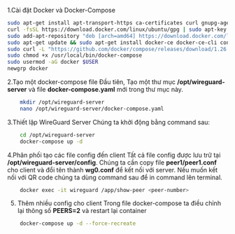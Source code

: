 1.Cài đặt Docker và Docker-Compose
```bash
sudo apt-get install apt-transport-https ca-certificates curl gnupg-agent software-properties-common
curl -fsSL https://download.docker.com/linux/ubuntu/gpg | sudo apt-key add -
sudo add-apt-repository "deb [arch=amd64] https://download.docker.com/linux/ubuntu $(lsb_release -cs) stable"
sudo apt-get update && sudo apt-get install docker-ce docker-ce-cli containerd.io
sudo curl -L "https://github.com/docker/compose/releases/download/1.26.2/docker-compose-$(uname -s)-$(uname -m)" -o /usr/local/bin/docker-compose
sudo chmod +x /usr/local/bin/docker-compose
sudo usermod -aG docker $USER
newgrp docker
```
2.Tạo một docker-compose file
Đầu tiên, Tạo một thư mục **/opt/wireguard-server** và file **docker-compose.yaml** mới trong thư mục này.
```bash
    mkdir /opt/wireguard-server
    nano /opt/wireguard-server/docker-compose.yaml
```

3.Thiết lập WireGuard Server
Chúng ta khởi động bằng command sau:
```bash
    cd /opt/wireguard-server
    docker-compose up -d
```
4.Phân phối tạo các file config đến client
Tất cả file config được lưu trữ tại **/opt/wireguard-server/config**. Chúng ta cần copy file **peer1/peer1.conf** cho client và đổi tên thành **wg0.conf** để kết nối với server. Nếu muốn kết nối với QR code chúng ta dùng command sau để in command lên terminal.
```bash
    docker exec -it wireguard /app/show-peer <peer-number>
```
5. Thêm nhiều config cho client
Trong file docker-compose ta điều chỉnh lại thông số  **PEERS=2** và restart lại container
```bash
    docker-compose up -d --force-recreate
```
